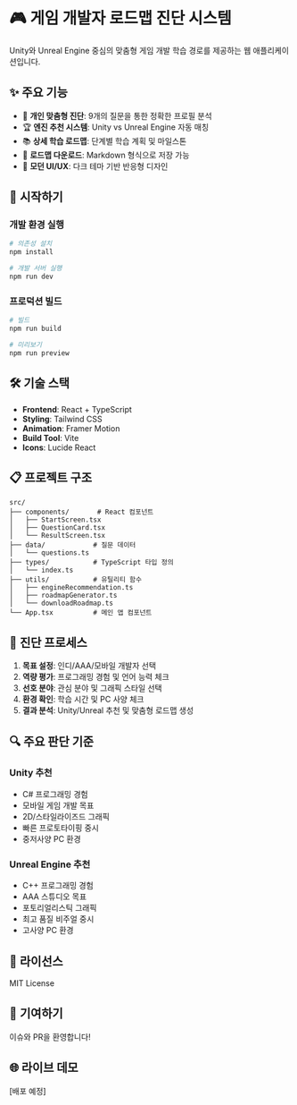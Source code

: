 # 🎮 게임 개발자 로드맵 진단 시스템

Unity와 Unreal Engine 중심의 맞춤형 게임 개발 학습 경로를 제공하는 웹 애플리케이션입니다.

## ✨ 주요 기능

- 🎯 **개인 맞춤형 진단**: 9개의 질문을 통한 정확한 프로필 분석
- 🏆 **엔진 추천 시스템**: Unity vs Unreal Engine 자동 매칭
- 📚 **상세 학습 로드맵**: 단계별 학습 계획 및 마일스톤
- 💾 **로드맵 다운로드**: Markdown 형식으로 저장 가능
- 🎨 **모던 UI/UX**: 다크 테마 기반 반응형 디자인

## 🚀 시작하기

### 개발 환경 실행

```bash
# 의존성 설치
npm install

# 개발 서버 실행
npm run dev
```

### 프로덕션 빌드

```bash
# 빌드
npm run build

# 미리보기
npm run preview
```

## 🛠️ 기술 스택

- **Frontend**: React + TypeScript
- **Styling**: Tailwind CSS
- **Animation**: Framer Motion
- **Build Tool**: Vite
- **Icons**: Lucide React

## 📋 프로젝트 구조

```
src/
├── components/       # React 컴포넌트
│   ├── StartScreen.tsx
│   ├── QuestionCard.tsx
│   └── ResultScreen.tsx
├── data/            # 질문 데이터
│   └── questions.ts
├── types/           # TypeScript 타입 정의
│   └── index.ts
├── utils/           # 유틸리티 함수
│   ├── engineRecommendation.ts
│   ├── roadmapGenerator.ts
│   └── downloadRoadmap.ts
└── App.tsx          # 메인 앱 컴포넌트
```

## 🎯 진단 프로세스

1. **목표 설정**: 인디/AAA/모바일 개발자 선택
2. **역량 평가**: 프로그래밍 경험 및 언어 능력 체크
3. **선호 분야**: 관심 분야 및 그래픽 스타일 선택
4. **환경 확인**: 학습 시간 및 PC 사양 체크
5. **결과 분석**: Unity/Unreal 추천 및 맞춤형 로드맵 생성

## 🔍 주요 판단 기준

### Unity 추천
- C# 프로그래밍 경험
- 모바일 게임 개발 목표
- 2D/스타일라이즈드 그래픽
- 빠른 프로토타이핑 중시
- 중저사양 PC 환경

### Unreal Engine 추천
- C++ 프로그래밍 경험
- AAA 스튜디오 목표
- 포토리얼리스틱 그래픽
- 최고 품질 비주얼 중시
- 고사양 PC 환경

## 📝 라이선스

MIT License

## 👥 기여하기

이슈와 PR을 환영합니다!

## 🌐 라이브 데모

[배포 예정]